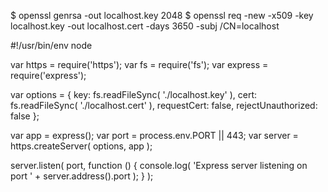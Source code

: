 $ openssl genrsa -out localhost.key 2048
$ openssl req -new -x509 -key localhost.key -out localhost.cert -days 3650 -subj /CN=localhost

#!/usr/bin/env node

var https = require('https');
var fs = require('fs');
var express = require('express');

var options = {
    key: fs.readFileSync( './localhost.key' ),
    cert: fs.readFileSync( './localhost.cert' ),
    requestCert: false,
    rejectUnauthorized: false
};

var app = express();
var port = process.env.PORT || 443;
var server = https.createServer( options, app );

server.listen( port, function () {
    console.log( 'Express server listening on port ' + server.address().port );
} );